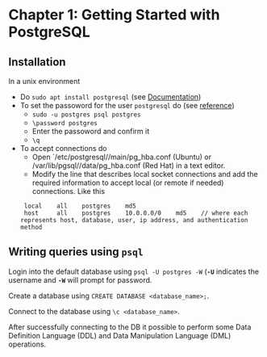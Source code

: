 # Chapter 1: Getting Started with PostgreSQL

## Installation

In a unix environment

* Do `sudo apt install postgresql` (see [Documentation](https://help.ubuntu.com/lts/serverguide/postgresql.html))
* To set the passoword for the user `postgresql` do (see [reference](https://docs.boundlessgeo.com/suite/1.1.1/dataadmin/pgGettingStarted/firstconnect.html))
  - `sudo -u postgres psql postgres`
  - `\password postgres`
  - Enter the passoword and confirm it
  - `\q`
* To accept connections do
  -  Open `/etc/postgresql/<version>/main/pg_hba.conf (Ubuntu) or /var/lib/pgsql/<version>/data/pg_hba.conf (Red Hat) in a text editor.
  - Modify the line that describes local socket connections and add the required information to accept local (or remote if needed) connections. Like this
   ```
    local    all    postgres    md5
    host     all    postgres    10.0.0.0/0    md5    // where each represents host, database, user, ip address, and authentication method
   ```

## Writing queries using `psql`

Login into the default database using `psql -U postgres -W` (**`-U`** indicates the username and **`-W`** will prompt for password.

Create a database using `CREATE DATABASE <database_name>;`.

Connect to the database using `\c <database_name>`.

After successfully connecting to the DB it possible to perform some Data Definition Language (DDL) and Data Manipulation Language (DML) operations.
